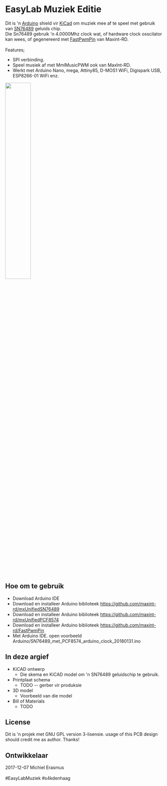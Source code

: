 # EasyLab Muziek Editie #

Dit is 'n [Arduino][] shield vir [KiCad][] om muziek mee af te speel met gebruik van [SN76489][] geluids chip. <br/>
Die Sn76489 gebruik 'n 4.0000Mhz clock wat, of hardware clock osscilator kan wees, of gegenereerd met <a href="https://github.com/maxint-rd/FastPwmPin" target="_blank">FastPwmPin</a> van Maxint-RD.<br/>
<br/>
Features;<br/>
 - SPI verbinding.<br/>
 - Speel musiek af met MmlMusicPWM ook van MaxInt-RD.<br/>
 - Werkt met Arduino Nano, mega, Attiny85, D-MOS1 WiFi, Digispark USB, ESP8266-01 WiFi enz.

<img src="https://github.com/pappavis/EasyLab-retro-synth-SN76489/blob/master/KiCAD/SN76489%20arduino%20nano%20shield/plaatje/EasyLabMuziek%20editie_SN76489_3d_0.5.png" width="40%" height="40%">

[KiCad]: http://www.kicad-pcb.org
[Arduino]: http://arduino.cc/
[SN76489]: https://nl.wikipedia.org/wiki/SN76489

## Hoe om te gebruik ##
 * Download Arduino IDE
 * Download en installeer Arduino biblioteek https://github.com/maxint-rd/mxUnifiedSN76489
 * Download en installeer Arduino biblioteek https://github.com/maxint-rd/mxUnifiedPCF8574
 * Download en installeer Arduino biblioteek https://github.com/maxint-rd/FastPwmPin
 * Met Arduino IDE. open voorbeeld Arduino/SN76489_met_PCF8574_arduino_clock_20180131.ino
  
## In deze argief ##

* KiCAD ontwerp
    * Die skema  en KiCAD model om 'n SN76489 geluidschip te gebruik.
* Printplaat schema
    * TODO -- gerber vir produksie
* 3D model
    * Voorbeeld van die model
* Bill of Materials
    * TODO
    
## License ##

Dit is 'n projek met GNU GPL version 3-lisensie.
usage of this PCB design should credit me as author. Thanks!

## Ontwikkelaar ##
2017-12-07 Michiel Erasmus<br/>
<br/>
#EasyLabMuziek #s4kdenhaag<br/>

